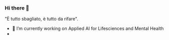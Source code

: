 ### Hi there 👋

"È tutto sbagliato, è tutto da rifare".

- 🌱 I’m currently working on Applied AI for Lifesciences and Mental Health
- 
<!--
**varlottaang/varlottaang** is a ✨ _special_ ✨ repository because its `README.md` (this file) appears on your GitHub profile.

Here are some ideas to get you started:


- 👯 I’m looking to collaborate on ...
- 🤔 I’m looking for help with ...
- 💬 Ask me about ...
- 📫 How to reach me: ...
- 😄 Pronouns: ...
- ⚡ Fun fact: ...
-->
